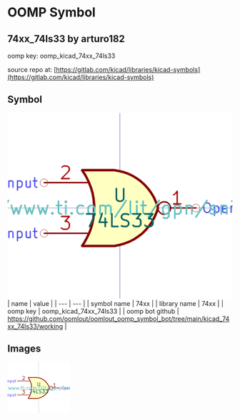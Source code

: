 # OOMP Symbol  
## 74xx_74ls33  by arturo182  
  
oomp key: oomp_kicad_74xx_74ls33  
  
source repo at: [https://gitlab.com/kicad/libraries/kicad-symbols](https://gitlab.com/kicad/libraries/kicad-symbols)  
## Symbol  
  
[![working.png](working_600.png)](working.png)  
| name | value | 
| --- | --- | 
| symbol name | 74xx | 
| library name | 74xx | 
| oomp key | oomp_kicad_74xx_74ls33 | 
| oomp bot github | https://github.com/oomlout/oomlout_oomp_symbol_bot/tree/main/kicad_74xx_74ls33/working | 
## Images  
  
[![working.png](working_140.png)](working.png)  

